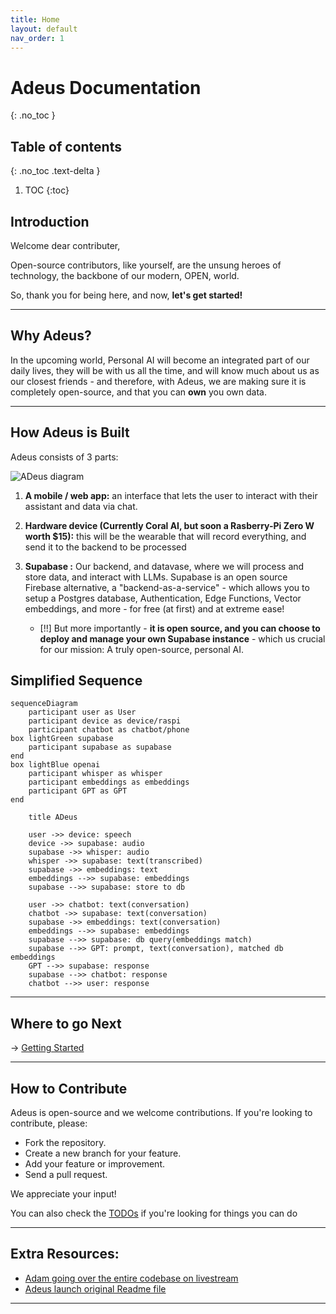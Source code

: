 ```yaml
---
title: Home
layout: default
nav_order: 1
---
```


# Adeus Documentation

{: .no_toc }

## Table of contents

{: .no_toc .text-delta }

1. TOC
   {:toc}

## Introduction

Welcome dear contributer,

Open-source contributors, like yourself, are the unsung heroes of technology, the backbone of our modern, OPEN, world.

So, thank you for being here, and now, **let's get started!**

---

## Why Adeus?

In the upcoming world, Personal AI will become an integrated part of our daily lives, they will be with us all the time, and will know much about us as our closest friends - and therefore, with Adeus, we are making sure it is completely open-source, and that you can **own** you own data.

---

## How Adeus is Built

Adeus consists of 3 parts:

![ADeus diagram](./images/adeus_diagram.png)

1. **A mobile / web app:**
   an interface that lets the user to interact with their assistant and data via chat.

2. **Hardware device (Currently Coral AI, but soon a Rasberry-Pi Zero W worth $15):** this will be the wearable that will record everything, and send it to the backend to be processed
3. **Supabase :** Our backend, and datavase, where we will process and store data, and interact with LLMs.
   Supabase is an open source Firebase alternative, a "backend-as-a-service" - which allows you to setup a Postgres database, Authentication, Edge Functions, Vector embeddings, and more - for free (at first) and at extreme ease!
   - [!!] But more importantly - **it is open source, and you can choose to deploy and manage your own Supabase instance** - which us crucial for our mission: A truly open-source, personal AI.

## Simplified Sequence

```mermaid
sequenceDiagram
    participant user as User
    participant device as device/raspi
    participant chatbot as chatbot/phone
box lightGreen supabase
    participant supabase as supabase
end
box lightBlue openai
    participant whisper as whisper
    participant embeddings as embeddings
    participant GPT as GPT
end

    title ADeus

    user ->> device: speech
    device ->> supabase: audio
    supabase ->> whisper: audio
    whisper ->> supabase: text(transcribed)
    supabase ->> embeddings: text
    embeddings -->> supabase: embeddings
    supabase -->> supabase: store to db

    user ->> chatbot: text(conversation)
    chatbot ->> supabase: text(conversation)
    supabase ->> embeddings: text(conversation)
    embeddings -->> supabase: embeddings
    supabase -->> supabase: db query(embeddings match)
    supabase -->> GPT: prompt, text(conversation), matched db embeddings
    GPT -->> supabase: response
    supabase -->> chatbot: response
    chatbot -->> user: response
```

---

## Where to go Next

-> [Getting Started](https://docs.adeus.ai/getting_started.html)

---

## How to Contribute

Adeus is open-source and we welcome contributions. If you're looking to contribute, please:

- Fork the repository.
- Create a new branch for your feature.
- Add your feature or improvement.
- Send a pull request.

We appreciate your input!

You can also check the [TODOs](https://github.com/adamcohenhillel/ADeus/blob/main/TODO.md) if you're looking for things you can do

---

## Extra Resources:

- [Adam going over the entire codebase on livestream](https://www.youtube.com/watch?v=NoKahoN7nYE)
- [Adeus launch original Readme file](https://docs.adeus.ai/archive/launch_readme.html)

---
